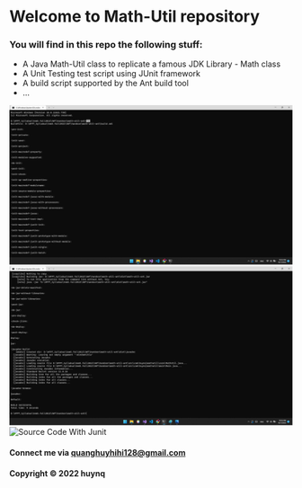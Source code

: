 # Welcome to Math-Util repository
### You will find in this repo the following stuff:

* A Java Math-Util class to replicate a famous JDK Library - Math class
* A Unit Testing test script using JUnit framework
* A build script supported by the Ant build tool
* ...

![Ant build #1](https://github.com/Quanghuy128/math-util-ant/blob/main/screenshot/%231_ant-build.png)
![Ant build #2](https://github.com/Quanghuy128/math-util-ant/blob/main/screenshot/%232_ant-build.png)
![Source Code With Junit](https://github.com/Quanghuy128/math-util-ant/blob/main/screenshot/%232_source_code_with_junit.png)

#### Connect me via quanghuyhihi128@gmail.com

#### Copyright &#169; 2022 huynq